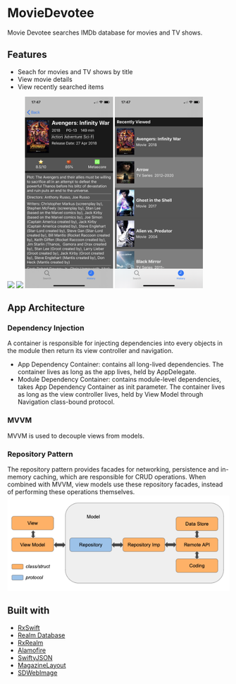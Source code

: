 # MovieDevotee
Movie Devotee searches IMDb database for movies and TV shows.
## Features
* Seach for movies and TV shows by title
* View movie details
* View recently searched items

<img src = "Images/operating.gif" width ="200" /> <img src = "Images/Search.png" width ="200" /> <img src = "Images/Detail.png" width ="200" /> <img src = "Images/History.png" width ="200" />

## App Architecture
### Dependency Injection
A container is responsible for injecting dependencies into every objects in the module then return its view controller and navigation.
* App Dependency Container: contains all long-lived dependencies. The container lives as long as the app lives, held by AppDelegate.
* Module Dependency Container: contains module-level dependencies, takes App Dependency Container as init parameter. The container lives as long as the view controller lives, held by View Model through Navigation class-bound protocol.
### MVVM
MVVM is used to decouple views from models.
### Repository Pattern
The repository pattern provides facades for networking, persistence and in-memory caching, which are responsible for CRUD operations. When combined with MVVM, view models use these repository facades, instead of performing these operations themselves.
\
![Screenshot](Images/clean.png)
## Built with
* [RxSwift](https://github.com/ReactiveX/RxSwift)
* [Realm Database](https://github.com/realm/realm-cocoa)
* [RxRealm](https://github.com/RxSwiftCommunity/RxRealm)
* [Alamofire](https://github.com/Alamofire/Alamofire)
* [SwiftyJSON](https://github.com/SwiftyJSON/SwiftyJSON)
* [MagazineLayout](https://github.com/airbnb/MagazineLayout)
* [SDWebImage](https://github.com/SDWebImage/SDWebImage)
